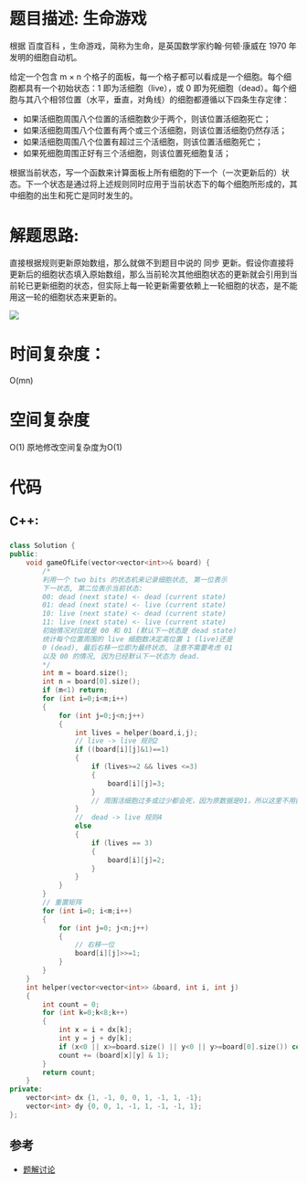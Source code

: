# 题目描述:  生命游戏

根据 百度百科 ，生命游戏，简称为生命，是英国数学家约翰·何顿·康威在 1970 年发明的细胞自动机。

给定一个包含 m × n 个格子的面板，每一个格子都可以看成是一个细胞。每个细胞都具有一个初始状态：1 即为活细胞（live），或 0 即为死细胞（dead）。每个细胞与其八个相邻位置（水平，垂直，对角线）的细胞都遵循以下四条生存定律：

 - 如果活细胞周围八个位置的活细胞数少于两个，则该位置活细胞死亡；
 - 如果活细胞周围八个位置有两个或三个活细胞，则该位置活细胞仍然存活；
 - 如果活细胞周围八个位置有超过三个活细胞，则该位置活细胞死亡；
 - 如果死细胞周围正好有三个活细胞，则该位置死细胞复活；

根据当前状态，写一个函数来计算面板上所有细胞的下一个（一次更新后的）状态。下一个状态是通过将上述规则同时应用于当前状态下的每个细胞所形成的，其中细胞的出生和死亡是同时发生的。

# 解题思路:

直接根据规则更新原始数组，那么就做不到题目中说的 同步 更新。假设你直接将更新后的细胞状态填入原始数组，那么当前轮次其他细胞状态的更新就会引用到当前轮已更新细胞的状态，但实际上每一轮更新需要依赖上一轮细胞的状态，是不能用这一轮的细胞状态来更新的。

![](https://pic.leetcode-cn.com/Figures/289/Game_of_life_3.png)


# 时间复杂度：
  O(mn) 
# 空间复杂度
  O(1) 原地修改空间复杂度为O(1)
  
# 代码

## C++:
###  
```c++
class Solution {
public:
    void gameOfLife(vector<vector<int>>& board) {
        /*
        利用一个 two bits 的状态机来记录细胞状态, 第一位表示
        下一状态, 第二位表示当前状态:
        00: dead (next state) <- dead (current state)
        01: dead (next state) <- live (current state) 
        10: live (next state) <- dead (current state)
        11: live (next state) <- live (current state) 
        初始情况对应就是 00 和 01 (默认下一状态是 dead state)
        统计每个位置周围的 live 细胞数决定高位置 1 (live)还是 
        0 (dead), 最后右移一位即为最终状态, 注意不需要考虑 01
        以及 00 的情况, 因为已经默认下一状态为 dead.
        */
        int m = board.size();
        int n = board[0].size();
        if (m<1) return;
        for (int i=0;i<m;i++)
        {
            for (int j=0;j<n;j++)
            {
                int lives = helper(board,i,j);
                // live -> live 规则2
                if ((board[i][j]&1)==1)
                {
                    if (lives>=2 && lives <=3)
                    {
                        board[i][j]=3;
                    }
                    // 周围活细胞过多或过少都会死，因为原数据是01，所以这里不用额外赋值。
                }
                //  dead -> live 规则4
                else
                {
                    if (lives == 3)
                    {
                        board[i][j]=2;
                    }
                }
            }
        }
        // 重置矩阵
        for (int i=0; i<m;i++)
        {
            for (int j=0; j<n;j++)
            {
                // 右移一位
                board[i][j]>>=1;
            }
        }
    }
    int helper(vector<vector<int>> &board, int i, int j)
    {
        int count = 0;
        for (int k=0;k<8;k++)
        {
            int x = i + dx[k];
            int y = j + dy[k];
            if (x<0 || x>=board.size() || y<0 || y>=board[0].size()) continue;
            count += (board[x][y] & 1);
        }
        return count;
    }
private:
    vector<int> dx {1, -1, 0, 0, 1, -1, 1, -1};
    vector<int> dy {0, 0, 1, -1, 1, -1, -1, 1};
};
```
## 参考
  - [题解讨论](https://leetcode-cn.com/problems/game-of-life/solution/sheng-ming-you-xi-by-leetcode-solution/)
